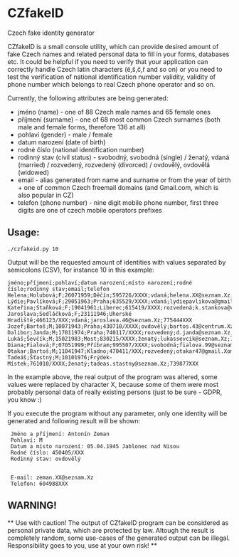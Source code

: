 # CZfakeID
Czech fake identity generator

CZfakeID is a small console utility, which can provide desired amount of fake Czech names and related personal data to fill in your forms, databases etc.
It could be helpful if you need to verify that your application can correctly handle Czech latin characters (ě,š,č,ř and so on) or you need to test
the verification of national identification number validity, validity of phone number which belongs to real Czech phone operator and so on.

Currently, the following attributes are being generated:
* jméno (name) - one of 88 Czech male names and 65 female ones
* příjmení (surname) - one of 68 most common Czech surnames (both male and female forms, therefore 136 at all)
* pohlaví (gender) - male / female
* datum narození (date of birth)
* rodné číslo (national identification number)
* rodinný stav (civil status) - svobodný, svobodná (single) / ženatý, vdaná (married) / rozvedený, rozvedený (divorced) / ovdovělý, ovdovělá (widowed)
* email - alias generated from name and surname or from the year of birth + one of common Czech freemail domains (and Gmail.com, which is also popular in CZ)
* telefon (phone number) - nine digit mobile phone number, first three digits are one of czech mobile operators prefixes

## Usage:

```
./czfakeid.py 10
```

Output will be the requested amount of identities with values separated by semicolons (CSV), for instance 10 in this example:
```
jméno;příjmení;pohlaví;datum narození;místo narození;rodné číslo;rodinný stav;email;telefon
Helena;Holubová;F;26071959;Děčín;595726/XXXX;vdaná;helena.XX@seznam.Xz;733936XXX
Lýdie;Pavlíková;F;29051963;Praha;635529/XXXX;vdaná;lydiepavlikova@gmail.Xom;727640XXX
Kateřina;Staňková;F;19041961;Liberec;615419/XXXX;rozvedená;k.stankova@volny.Xz;733273XXX
Jaroslava;Sedláčková;F;23111946;Uherské Hradiště;466123/XXX;vdaná;jaroslava.46@seznam.Xz;775444XXX
Jozef;Bartoš;M;10071943;Praha;430710/XXXX;ovdovělý;bartos.43@centrum.Xz;729684XXX
Dalibor;Janda;M;17011974;Praha;740117/XXXX;rozvedený;d.janda@seznam.Xz;778830XXX
Lukáš;Ševčík;M;15021983;Most;830215/XXXX;ženatý;lukassevcik@seznam.Xz;772618XXX
Diana;Fialová;F;07051999;Příbram;995507/XXXX;svobodná;fialova.99@seznam.Xz;702393XXX
Otakar;Bartoš;M;11041947;Kladno;470411/XXX;rozvedený;otakar47@gmail.Xom;772042XXX
Tadeáš;Šťastný;M;10101976;Frýdek-Místek;761010/XXXX;ženatý;tadeas.stastny@seznam.Xz;739877XXX

```

In the example above, the real output of the program was altered, some values were replaced by character X,
because some of them were most probably personal data of really existing persons (just to be sure - GDPR, you know :)

If you execute the program without any parameter, only one identity will be generated and following result will be shown:

```
 Jméno a příjmení: Antonín Zeman
 Pohlaví: M
 Datum a místo narození: 05.04.1945 Jablonec nad Nisou
 Rodné číslo: 450405/XXX
 Rodinný stav: ovdovělý


 E-mail: zeman.XX@seznam.Xz
 Telefon: 604988XXX

```

## WARNING! 
 ** Use with caution! The output of CZfakeID program can be considered as personal private data, which are protected by law.
Altough the result is completely random, some use-cases of the generated output can be illegal.
Responsibility goes to you, use at your own risk! **



